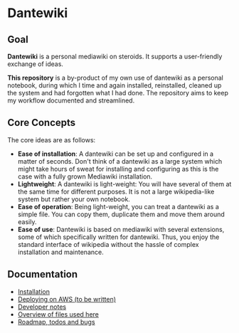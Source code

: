 # Dantewiki

## Goal

**Dantewiki** is a personal mediawiki on steroids. It supports a user-friendly exchange of ideas.

**This repository** is a by-product of my own use of dantewiki as a personal notebook, during which I time and again 
installed, reinstalled, cleaned up the system and had forgotten what I had done. The repository aims to keep my workflow
documented and streamlined. 




## Core Concepts

The core ideas are as follows:

* **Ease of installation**: A dantewiki can be set up and configured in a matter of seconds. Don't think of a dantewiki as a large system which might 
  take hours of sweat for installing and configuring as this is the case with 
  a fully grown Mediawiki installation.
* **Lightweight**: A dantewiki is light-weight: You will have several of them at the same time for different purposes. It is not a large wikipedia-like 
  system but rather your own notebook. 
* **Ease of operation**: Being light-weight, you can treat a dantewiki as a simple file. You can copy them, duplicate them and move them around easily.
* **Ease of use**: Dantewiki is based on mediawiki with several extensions,
  some of which specifically written for dantewiki. Thus, you enjoy the standard interface of wikipedia without the hassle of
  complex installation and maintenance. 





## Documentation

* [Installation](doc/INSTALLATION.md)
* [Deploying on AWS (to be written)](doc/AWS.md)
* [Developer notes](doc/DEVELOPMENT.md)
* [Overview of files used here](doc/FILES.md)
* [Roadmap, todos and bugs](doc/TODO.md)




